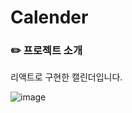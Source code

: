 # Calender

### ✏️ 프로젝트 소개

리액트로 구현한 캘린더입니다.

![image](https://user-images.githubusercontent.com/101629955/229745229-5eaf2347-f8b3-4115-85f1-f878c32b33ae.png)
